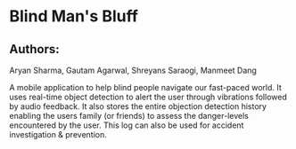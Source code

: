 
# Blind Man's Bluff

## Authors: 

Aryan Sharma, Gautam Agarwal, Shreyans Saraogi, Manmeet Dang

A mobile application to help blind people navigate our fast-paced world. It uses real-time object detection to alert the user through vibrations followed by audio feedback. It also stores the entire objection detection history enabling the users family (or friends) to assess the danger-levels encountered by the user. This log can also be used for accident investigation & prevention.
